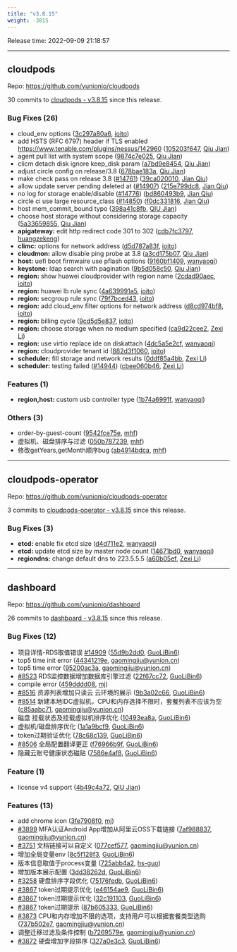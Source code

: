 ```yaml
---
title: "v3.8.15"
weight: -3815
---
```


Release time: 2022-09-09 21:18:57

---
## cloudpods

Repo: https://github.com/yunionio/cloudpods

30 commits to [cloudpods - v3.8.15] since this release.

### Bug Fixes (26)
- cloud_env options ([3c297a80a6](https://github.com/yunionio/cloudpods/commit/3c297a80a6c7dba4cc5ac12f555acffe51ed14ab), [ioito](mailto:qu_xuan@icloud.com))
- add HSTS (RFC 6797) header if TLS enabled https://www.tenable.com/plugins/nessus/142960 ([105203f647](https://github.com/yunionio/cloudpods/commit/105203f647e28c55205e95ee0b03ee66bb13f615), [Qiu Jian](mailto:qiujian@yunionyun.com))
- agent pull list with system scope ([9874c7e025](https://github.com/yunionio/cloudpods/commit/9874c7e0252c6a76f5a9917d6bd39e87867fa684), [Qiu Jian](mailto:qiujian@yunionyun.com))
- clicm detach disk ignore keep_disk param ([a7bd9e8454](https://github.com/yunionio/cloudpods/commit/a7bd9e8454cf23e50f49292ac92fce4537f733dd), [Qiu Jian](mailto:qiujian@yunionyun.com))
- adjust circle config  on release/3.8 ([678bae183a](https://github.com/yunionio/cloudpods/commit/678bae183adfd7a846a2e3fe4ae88d1d47e3d4ac), [Qiu Jian](mailto:qiujian@yunionyun.com))
- make check pass on release 3.8 ([#14761](https://github.com/yunionio/cloudpods/issues/14761)) ([39ca020010](https://github.com/yunionio/cloudpods/commit/39ca020010d8849de574a977639d17f0825af2ef), [Jian Qiu](mailto:swordqiu@gmail.com))
- allow update server pending deleted at ([#14907](https://github.com/yunionio/cloudpods/issues/14907)) ([215e799dc8](https://github.com/yunionio/cloudpods/commit/215e799dc8dfe02b08210fba0342ae128e469e30), [Jian Qiu](mailto:swordqiu@gmail.com))
- no log for storage enable/disable ([#14776](https://github.com/yunionio/cloudpods/issues/14776)) ([bd860493b9](https://github.com/yunionio/cloudpods/commit/bd860493b9a3e194e161765d29a684a6eee605fc), [Jian Qiu](mailto:swordqiu@gmail.com))
- circle ci use large resource_class ([#14850](https://github.com/yunionio/cloudpods/issues/14850)) ([f0dc331816](https://github.com/yunionio/cloudpods/commit/f0dc33181630ba2380e5322d81fe7d8f657f72c1), [Jian Qiu](mailto:swordqiu@gmail.com))
- host mem_commit_bound typo ([398a41c8fb](https://github.com/yunionio/cloudpods/commit/398a41c8fb01a6fab53279300ca3c8b9ee3edfff), [QIU Jian](mailto:qiujian@yunionyun.com))
- choose host storage without considering storage capacity ([5a33659855](https://github.com/yunionio/cloudpods/commit/5a336598555a71df11572f09f225ace0b922ebcb), [Qiu Jian](mailto:qiujian@yunionyun.com))
- **apigateway:** edit http redirect code 301 to 302 ([cdb7fc3797](https://github.com/yunionio/cloudpods/commit/cdb7fc379794deff46fdb8397924a297961f2a22), [huangzekeng](mailto:huangzekeng@grgbanking.com))
- **climc:** options for network address ([d5d787a83f](https://github.com/yunionio/cloudpods/commit/d5d787a83fd514477c7bd35e04da28eef405f3cf), [ioito](mailto:qu_xuan@icloud.com))
- **cloudmon:** allow disable ping probe at 3.8 ([a3cd175b07](https://github.com/yunionio/cloudpods/commit/a3cd175b07cba834e4657806283c8a1128d0d9a0), [Qiu Jian](mailto:qiujian@yunionyun.com))
- **host:** uefi boot firmwaire use pflash options ([9160bf1409](https://github.com/yunionio/cloudpods/commit/9160bf140949f3abb2ef4ef4e730ec8a7a8b0cb1), [wanyaoqi](mailto:d3lx.yq@gmail.com))
- **keystone:** ldap search with pagination ([9b5d058c50](https://github.com/yunionio/cloudpods/commit/9b5d058c50850e4e1ba3982e7a1e73c3209f5b1f), [Qiu Jian](mailto:qiujian@yunionyun.com))
- **region:** show huawei cloudprovider with region name ([2cdad90aec](https://github.com/yunionio/cloudpods/commit/2cdad90aec89bf7653a7efde8f470511875df1e4), [ioito](mailto:qu_xuan@icloud.com))
- **region:** huawei lb rule sync ([4a639991a5](https://github.com/yunionio/cloudpods/commit/4a639991a5529d195c8372ccb170f775bb58d055), [ioito](mailto:qu_xuan@icloud.com))
- **region:** secgroup rule sync ([79f7bced43](https://github.com/yunionio/cloudpods/commit/79f7bced43392804f7ac2a7605a8e01399e0a0be), [ioito](mailto:qu_xuan@icloud.com))
- **region:** add cloud_env filter options for network address ([d8cd974bf8](https://github.com/yunionio/cloudpods/commit/d8cd974bf8229cb75a9e6b5b7eebc8dfb9222dff), [ioito](mailto:qu_xuan@icloud.com))
- **region:** billing cycle ([9cd5d5e837](https://github.com/yunionio/cloudpods/commit/9cd5d5e83717ae3b3e1e828fcb71eb0044a9464a), [ioito](mailto:qu_xuan@icloud.com))
- **region:** choose storage when no medium specified ([ca9d22cee2](https://github.com/yunionio/cloudpods/commit/ca9d22cee23efe406f841dd152c04f5901958133), [Zexi Li](mailto:zexi.li@icloud.com))
- **region:** use virtio replace ide on diskattach ([4dc5a5e2cf](https://github.com/yunionio/cloudpods/commit/4dc5a5e2cf7d12bb0ff552c0da0b0790808d7991), [wanyaoqi](mailto:d3lx.yq@gmail.com))
- **region:** cloudprovider tenant id ([882d3f1060](https://github.com/yunionio/cloudpods/commit/882d3f10604fab3f5c2174e7a1b99606134974de), [ioito](mailto:qu_xuan@icloud.com))
- **scheduler:** fill storage and network results ([0ddf85a4bb](https://github.com/yunionio/cloudpods/commit/0ddf85a4bb850bf76ab749bf9a52451069654b34), [Zexi Li](mailto:zexi.li@icloud.com))
- **scheduler:** testing failed ([#14944](https://github.com/yunionio/cloudpods/issues/14944)) ([cbee060b46](https://github.com/yunionio/cloudpods/commit/cbee060b4623bdeae99f349e5fe241c1ebd4c044), [Zexi Li](mailto:zexi.li@icloud.com))

### Features (1)
- **region,host:** custom usb controller type ([1b74a6991f](https://github.com/yunionio/cloudpods/commit/1b74a6991f1794fa35b6acde6cce03bb2165a72a), [wanyaoqi](mailto:d3lx.yq@gmail.com))

### Others (3)
- order-by-guest-count ([9542fce75e](https://github.com/yunionio/cloudpods/commit/9542fce75eccf9b95266da5dc8263241fbb25cd4), [mhf](mailto:mhf1018763435@163.com))
- 虚拟机、磁盘排序与过滤 ([050b787239](https://github.com/yunionio/cloudpods/commit/050b787239d193ddc81d8e570301ddcee56ea878), [mhf](mailto:mhf1018763435@163.com))
- 修改getYears,getMonth顺序bug ([ab4914bdca](https://github.com/yunionio/cloudpods/commit/ab4914bdca3793cc7ec3ef6bd0747c2bd230b4f3), [mhf](mailto:mhf1018763435@163.com))

[cloudpods - v3.8.15]: https://github.com/yunionio/cloudpods/compare/v3.8.14...v3.8.15
---
## cloudpods-operator

Repo: https://github.com/yunionio/cloudpods-operator

3 commits to [cloudpods-operator - v3.8.15] since this release.

### Bug Fixes (3)
- **etcd:** enable fix etcd size ([d4d711e2](https://github.com/yunionio/cloudpods-operator/commit/d4d711e280ba8d0a317da3aed92cd9ce8c999fc6), [wanyaoqi](mailto:d3lx.yq@gmail.com))
- **etcd:** update etcd size by master node count ([14671bd0](https://github.com/yunionio/cloudpods-operator/commit/14671bd0f1bef577d914773dbd0e9d14d5717c3a), [wanyaoqi](mailto:d3lx.yq@gmail.com))
- **regiondns:** change default dns to 223.5.5.5 ([a60b05ef](https://github.com/yunionio/cloudpods-operator/commit/a60b05efa2e55065ea0d4f4ea00b21e422dfa0db), [Zexi Li](mailto:zexi.li@icloud.com))

[cloudpods-operator - v3.8.15]: https://github.com/yunionio/cloudpods-operator/compare/v3.8.14...v3.8.15
---
## dashboard

Repo: https://github.com/yunionio/dashboard

26 commits to [dashboard - v3.8.15] since this release.

### Bug Fixes (12)
- 项目详情-RDS取值错误 [#14909](https://github.com/yunionio/dashboard/issues/14909) ([55d9b2dd0](https://github.com/yunionio/dashboard/commit/55d9b2dd0c922eec52c312617066c0c126caeba1), [GuoLiBin6](mailto:782518577@qq.com))
- top5 time init error ([44341219e](https://github.com/yunionio/dashboard/commit/44341219ed76eef111d2583c9584e3f320daf4fc), [gaomingjiu@yunion.cn](mailto:gaomingjiu@yunion.cn))
- top5 time error ([95200ac3a](https://github.com/yunionio/dashboard/commit/95200ac3abfa10c49e7294e50f60546c0429e63b), [gaomingjiu@yunion.cn](mailto:gaomingjiu@yunion.cn))
- [#8523](https://github.com/yunionio/dashboard/issues/8523) RDS监控数据增加数据库引擎过滤 ([22f67cc72](https://github.com/yunionio/dashboard/commit/22f67cc72b5be8a8619c6b9e9251b1982eb75a7b), [GuoLiBin6](mailto:782518577@qq.com))
- compile error ([459dddd08](https://github.com/yunionio/dashboard/commit/459dddd08268ead5f110fa522b335af6a772c031), [mj](mailto:gaomingjiu@yunion.cn))
- [#8516](https://github.com/yunionio/dashboard/issues/8516) 资源列表增加只读云 云环境的展示 ([9b3a02c66](https://github.com/yunionio/dashboard/commit/9b3a02c661170c7bdf7e631f76e6a974e8a303f1), [GuoLiBin6](mailto:782518577@qq.com))
- [#8514](https://github.com/yunionio/dashboard/issues/8514) 新建本地IDC虚拟机，CPU和内存选择不限时，套餐列表不应该为空 ([c85aabc71](https://github.com/yunionio/dashboard/commit/c85aabc712b0898c49f45c40a8638c716cecf7cc), [gaomingjiu@yunion.cn](mailto:gaomingjiu@yunion.cn))
- 磁盘 挂载状态及挂载虚拟机排序优化 ([10493ea8a](https://github.com/yunionio/dashboard/commit/10493ea8afe32c4bcc68c8efd1869caa1fe2815f), [GuoLiBin6](mailto:782518577@qq.com))
- 虚拟机/磁盘排序优化 ([1a1a9bcf9](https://github.com/yunionio/dashboard/commit/1a1a9bcf9f4460bb18e511264de24c66e234f5c4), [GuoLiBin6](mailto:782518577@qq.com))
- token过期验证优化 ([78c68c139](https://github.com/yunionio/dashboard/commit/78c68c1390c99eb8f48e178302224a0bb09e2ec9), [GuoLiBin6](mailto:782518577@qq.com))
- [#8506](https://github.com/yunionio/dashboard/issues/8506) 全局配置翻译更正 ([f76966b9f](https://github.com/yunionio/dashboard/commit/f76966b9fcea6066e8d0e07e81c7617667cc64d0), [GuoLiBin6](mailto:782518577@qq.com))
- 隐藏云账号健康状态磁贴 ([7586e4af8](https://github.com/yunionio/dashboard/commit/7586e4af8ea1a648aff30f66148dcaf0a768d195), [GuoLiBin6](mailto:782518577@qq.com))

### Feature (1)
- license v4 support ([4b49c4a72](https://github.com/yunionio/dashboard/commit/4b49c4a727e7c96d06cfde57a2448ac04da4337d), [QIU Jian](mailto:qiujian@yunionyun.com))

### Features (13)
- add chrome icon ([3fe7908f0](https://github.com/yunionio/dashboard/commit/3fe7908f0e4978f68a49105c785641afabafcdcb), [mj](mailto:gaomingjiu@yunion.cn))
- [#3899](https://github.com/yunionio/dashboard/issues/3899) MFA认证Android App增加从阿里云OSS下载链接 ([7af988837](https://github.com/yunionio/dashboard/commit/7af988837409610887fc83cfd2a4d7e0c9590ffd), [gaomingjiu@yunion.cn](mailto:gaomingjiu@yunion.cn))
- [#3751](https://github.com/yunionio/dashboard/issues/3751) 文档链接可以自定义 ([077cef577](https://github.com/yunionio/dashboard/commit/077cef57778e8bdb36d59e435b4b08ab73a0e543), [gaomingjiu@yunion.cn](mailto:gaomingjiu@yunion.cn))
- 增加全局变量env ([8c5f128f3](https://github.com/yunionio/dashboard/commit/8c5f128f3f76cc1b3f604ab9cddbe653297a85c2), [GuoLiBin6](mailto:782518577@qq.com))
- 版本信息取值于process变量 ([725abb4a2](https://github.com/yunionio/dashboard/commit/725abb4a219238637f98edc245d2263c7cf54100), [hs-guo](mailto:1345511215@qq.com))
- 增加版本展示配置 ([3dd38262d](https://github.com/yunionio/dashboard/commit/3dd38262d436398eb19d8868a532506f7d01ea97), [GuoLiBin6](mailto:782518577@qq.com))
- [#3258](https://github.com/yunionio/dashboard/issues/3258) 硬盘排序字段优化 ([75176fedb](https://github.com/yunionio/dashboard/commit/75176fedb3e9da33cae3deafce30a562272168ab), [GuoLiBin6](mailto:782518577@qq.com))
- [#3867](https://github.com/yunionio/dashboard/issues/3867) token过期提示优化 ([e46154ae9](https://github.com/yunionio/dashboard/commit/e46154ae977084fdf1c72014fd10ebce99fc5330), [GuoLiBin6](mailto:782518577@qq.com))
- [#3867](https://github.com/yunionio/dashboard/issues/3867) token过期提示优化 ([32c191103](https://github.com/yunionio/dashboard/commit/32c191103d9a9d7a2ffc99e95acd91d4800b7e25), [GuoLiBin6](mailto:782518577@qq.com))
- [#3867](https://github.com/yunionio/dashboard/issues/3867) token过期提示 ([87b605333](https://github.com/yunionio/dashboard/commit/87b605333a248fd5ab833bac110ae4fdc96a5125), [GuoLiBin6](mailto:782518577@qq.com))
- [#3873](https://github.com/yunionio/dashboard/issues/3873) CPU和内存增加不限的选项，支持用户可以根据套餐类型选购 ([737b502e7](https://github.com/yunionio/dashboard/commit/737b502e7cef9d473d8c48ca945f94378f072e0c), [gaomingjiu@yunion.cn](mailto:gaomingjiu@yunion.cn))
- 调整迁移过滤及条件控制 ([b7269579e](https://github.com/yunionio/dashboard/commit/b7269579ef26e333550472e37c55d2689e904466), [gaomingjiu@yunion.cn](mailto:gaomingjiu@yunion.cn))
- [#3872](https://github.com/yunionio/dashboard/issues/3872) 硬盘增加字段排序 ([327a0e3c3](https://github.com/yunionio/dashboard/commit/327a0e3c33f293fc66e52d532b384a0023fc142a), [GuoLiBin6](mailto:782518577@qq.com))

[dashboard - v3.8.15]: https://github.com/yunionio/dashboard/compare/v3.8.14...v3.8.15
